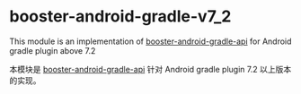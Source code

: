 # booster-android-gradle-v7_2

This module is an implementation of [booster-android-gradle-api](../booster-android-gradle-api) for Android gradle plugin above 7.2

本模块是 [booster-android-gradle-api](../booster-android-gradle-api) 针对 Android gradle plugin 7.2 以上版本的实现。

